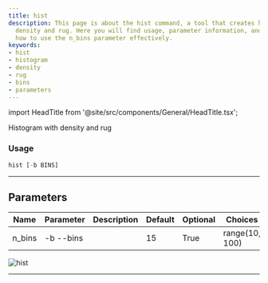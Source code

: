 ```yaml
---
title: hist
description: This page is about the hist command, a tool that creates histograms with
  density and rug. Here you will find usage, parameter information, and details on
  how to use the n_bins parameter effectively.
keywords:
- hist
- histogram
- density
- rug
- bins
- parameters
---
```


import HeadTitle from '@site/src/components/General/HeadTitle.tsx';

<HeadTitle title="forex /qa/hist - Reference | OpenBB Terminal Docs" />

Histogram with density and rug

### Usage

```python wordwrap
hist [-b BINS]
```

---

## Parameters

| Name | Parameter | Description | Default | Optional | Choices |
| ---- | --------- | ----------- | ------- | -------- | ------- |
| n_bins | -b  --bins |  | 15 | True | range(10, 100) |

![hist](https://user-images.githubusercontent.com/46355364/154306947-aaba936a-ac07-40e2-a5a6-bf1fab460cd0.png)

---
